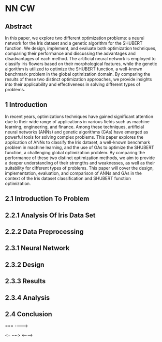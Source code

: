 # NN CW

## Abstract

In this paper, we explore two different optimization problems: a neural network for the Iris dataset and a genetic algorithm for the SHUBERT function. We design, implement, and evaluate both optimization techniques, comparing their performance and discussing the advantages and disadvantages of each method. The artificial neural network is employed to classify iris flowers based on their morphological features, while the genetic algorithm is utilized to optimize the SHUBERT function, a well-known benchmark problem in the global optimization domain. By comparing the results of these two distinct optimization approaches, we provide insights into their applicability and effectiveness in solving different types of problems.

## 1 Introduction

In recent years, optimizations techniques have gained significant attention due to their wide range of applications in various fields such as machine learning, engineering, and finance. Among these techniques, artificial neural networks (ANNs) and genetic algorithms (GAs) have emerged as powerful tools for solving complex problems. This paper explores the application of ANNs to classify the Iris dataset, a well-known benchmark problem in machine learning, and the use of GAs to optimize the SHUBERT function, a challenging global optimization problem. By comparing the performance of these two distinct optimization methods, we aim to provide a deeper understanding of their strengths and weaknesses, as well as their suitability for different types of problems. This paper will cover the design, implementation, evaluation, and comparison of ANNs and GAs in the context of the Iris dataset classification and SHUBERT function optimization.

## 2.1 Introduction To Problem 

## 2.2.1 Analysis Of Iris Data Set

## 2.2.2 Data Preprocessing

## 2.3.1 Neural Network 

## 2.3.2 Design

## 2.3.3  Results

## 2.3.4 Analysis

## 2.4 Conclusion



===  ----> 

<= ~~>
<====>